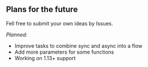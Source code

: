 ## Plans for the future

Fell free to submit your own ideas by Issues.

*Planned:*
- Improve tasks to combine sync and async into a flow
- Add more parameters for some functions
- Working on 1.13+ support